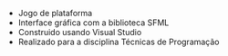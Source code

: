 - Jogo de plataforma
- Interface gráfica com a biblioteca SFML
- Construido usando Visual Studio
- Realizado para a disciplina Técnicas de Programação

